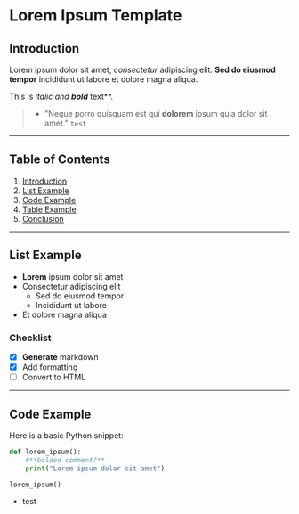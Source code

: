 # Lorem Ipsum Template

## Introduction

Lorem ipsum dolor sit amet, *consectetur* adipiscing elit. **Sed do eiusmod tempor** incididunt ut labore et dolore magna aliqua.

This is *italic and **bold*** text**.

> - "Neque porro quisquam est qui **dolorem** ipsum quia dolor sit amet." ``test``

---

## Table of Contents

1. [Introduction](#introduction)
2. [List Example](#list-example)
3. [Code Example](#code-example)
4. [Table Example](#table-example)
5. [Conclusion](#conclusion)

---

## **List** **Example**

- **Lorem** ipsum dolor sit amet
- Consectetur adipiscing elit
  - Sed do eiusmod tempor
  - Incididunt ut labore
- Et dolore magna aliqua

### Checklist

- [x] **Generate** markdown
- [x] Add formatting
- [ ] Convert to HTML

---

## Code Example

Here is a basic Python snippet:

```python
def lorem_ipsum():
    #**bolded comment?**
    print("Lorem ipsum dolor sit amet")

lorem_ipsum()
```

- test

